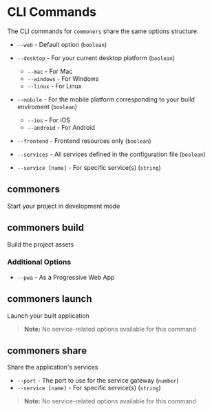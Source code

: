 # CLI Commands
The CLI commands for `commoners` share the same options structure:

- `--web` - Default option (`boolean`)

- `--desktop` - For your current desktop platform (`boolean`)
    - `--mac` - For Mac
    - `--windows` - For Windows
    - `--linux` - For Linux

- `--mobile` - For the mobile platform corresponding to your build enviroment (`boolean`)
    - `--ios` - For iOS
    - `--android` - For Android

- `--frontend` - Frontend resources only (`boolean`)
- `--services` - All services defined in the configuration file (`boolean`)
- `--service [name]` - For specific service(s) (`string`)

## commoners
Start your project in development mode 

## commoners build
Build the project assets

### Additional Options
- `--pwa` - As a Progressive Web App

## commoners launch
Launch your built application

> **Note:** No service-related options available for this command

## commoners share
Share the application's services
- `--port` - The port to use for the service gateway (`number`)
- `--service [name]` - For specific service(s) (`string`)

> **Note:** No service-related options available for this command